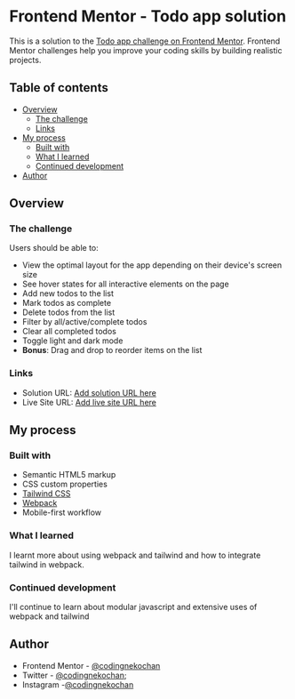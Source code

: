 # Frontend Mentor - Todo app solution

This is a solution to the [Todo app challenge on Frontend Mentor](https://www.frontendmentor.io/challenges/todo-app-Su1_KokOW). Frontend Mentor challenges help you improve your coding skills by building realistic projects. 

## Table of contents

- [Overview](#overview)
  - [The challenge](#the-challenge)
  - [Links](#links)
- [My process](#my-process)
  - [Built with](#built-with)
  - [What I learned](#what-i-learned)
  - [Continued development](#continued-development)
- [Author](#author)

## Overview

### The challenge

Users should be able to:

- View the optimal layout for the app depending on their device's screen size
- See hover states for all interactive elements on the page
- Add new todos to the list
- Mark todos as complete
- Delete todos from the list
- Filter by all/active/complete todos
- Clear all completed todos
- Toggle light and dark mode
- **Bonus**: Drag and drop to reorder items on the list


### Links

- Solution URL: [Add solution URL here](https://your-solution-url.com)
- Live Site URL: [Add live site URL here](https://your-live-site-url.com)

## My process

### Built with

- Semantic HTML5 markup
- CSS custom properties
- [Tailwind CSS](https://tailwindcss.com/)
- [Webpack](https://webpack.js.org/)
- Mobile-first workflow

### What I learned
I learnt more about using webpack and tailwind and how to integrate tailwind in webpack.

### Continued development
I'll continue to learn about modular javascript and extensive uses of webpack and tailwind

## Author

- Frontend Mentor - [@codingnekochan](https://www.frontendmentor.io/profile/codingnekochan)
- Twitter - [@codingnekochan](https://www.twitter.com/codingnekochan);
- Instagram -[@codingnekochan](https://www.instagram.com/codingnekochan)

